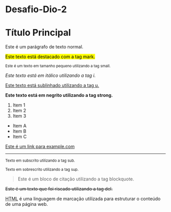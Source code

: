 # Desafio-Dio-2
<!DOCTYPE html>
<html>
<head>
  <title>Meu Website</title>
</head>
<body>
  <h1>Título Principal</h1>
  
  <p>Este é um parágrafo de texto normal.</p>
  
  <mark>Este texto está destacado com a tag mark.</mark>
  
  <small>Este é um texto em tamanho pequeno utilizando a tag small.</small>
  
  <i>Este texto está em itálico utilizando a tag i.</i>
  
  <u>Este texto está sublinhado utilizando a tag u.</u>
  
  <strong>Este texto está em negrito utilizando a tag strong.</strong>
  
  <ol>
    <li>Item 1</li>
    <li>Item 2</li>
    <li>Item 3</li>
  </ol>
  
  <ul>
    <li>Item A</li>
    <li>Item B</li>
    <li>Item C</li>
  </ul>
  
  <a href="https://www.example.com">Este é um link para example.com</a>
  
  <hr>
  
  <sub>Texto em subscrito utilizando a tag sub.</sub>
  
  <sup>Texto em sobrescrito utilizando a tag sup.</sup>
  
  <blockquote>Este é um bloco de citação utilizando a tag blockquote.</blockquote>
  
  <del>Este é um texto que foi riscado utilizando a tag del.</del>
  
  <abbr title="Hypertext Markup Language">HTML</abbr> é uma linguagem de marcação utilizada para estruturar o conteúdo de uma página web.
</body>
</html>
